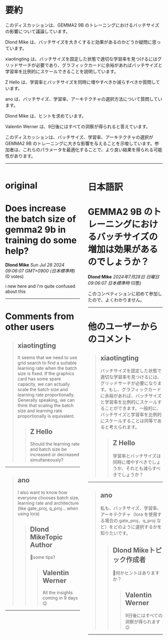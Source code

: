 # 要約 
このディスカッションは、GEMMA2 9B のトレーニングにおけるバッチサイズの影響について議論しています。

Dlond Mike は、バッチサイズを大きくすると効果があるのかどうか疑問に思っています。

xiaotingting は、バッチサイズを固定した状態で適切な学習率を見つけるにはグリッドサーチが必要であり、グラフィックカードに余裕があればバッチサイズと学習率を比例的にスケールできることを説明しています。

Z Hello は、学習率とバッチサイズを同時に増やすべきか減らすべきか質問しています。

ano は、バッチサイズ、学習率、アーキテクチャの選択方法について質問しています。

Dlond Mike は、ヒントを求めています。

Valentin Werner は、9日後にはすべての洞察が得られると答えています。

このディスカッションは、バッチサイズ、学習率、アーキテクチャの選択が GEMMA2 9B のトレーニングに大きな影響を与えることを示唆しています。参加者は、これらのパラメータを最適化することで、より良い結果を得られる可能性があります。


---


<style>
.column-left{
  float: left;
  width: 47.5%;
  text-align: left;
}
.column-right{
  float: right;
  width: 47.5%;
  text-align: left;
}
.column-one{
  float: left;
  width: 100%;
  text-align: left;
}
</style>


<div class="column-left">

# original

# Does increase the batch size of gemma2 9b in training do some help?

**Dlond Mike** *Sun Jul 28 2024 09:06:07 GMT+0900 (日本標準時)* (0 votes)

i new here and i'm quite confused about this



---

 # Comments from other users

> ## xiaotingting
> 
> It seems that we need to use grid search to find a suitable learning rate when the batch size is fixed. If the graphics card has some spare capacity, we can actually scale the batch size and learning rate proportionally. Generally speaking, we can think that scaling the batch size and learning rate proportionally is equivalent.
> 
> 
> 
> > ## Z Hello
> > 
> > Should the learning rate and batch size be increased or decreased simultaneously?
> > 
> > 
> > 


---

> ## ano
> 
> I also want to know how everyone chooses batch size, learning rate and architecture (like gate_proj, q_proj… when using lora)
> 
> 
> 
> > ## Dlond MikeTopic Author
> > 
> > 🥹some tips?
> > 
> > 
> > 
> > > ## Valentin Werner
> > > 
> > > All the insights coming in 9 days 😉
> > > 
> > > 
> > > 


---



</div>
<div class="column-right">

# 日本語訳

# GEMMA2 9B のトレーニングにおけるバッチサイズの増加は効果があるのでしょうか？

**Dlond Mike** *2024年7月28日 日曜日 09:06:07 日本標準時* (0票)

このコンペティションに初めて参加したので、よくわかりません。

---
# 他のユーザーからのコメント

> ## xiaotingting
> 
> バッチサイズを固定した状態で適切な学習率を見つけるには、グリッドサーチが必要になります。もし、グラフィックカードに余裕があれば、バッチサイズと学習率を比例的にスケールすることができます。一般的に、バッチサイズと学習率を比例的にスケールすることは同等であると考えられます。
> 
> 
> 
> > ## Z Hello
> > 
> > 学習率とバッチサイズは同時に増やすべきでしょうか、それとも減らすべきでしょうか？
> > 
> > 
> > 
---
> ## ano
> 
> 私も、バッチサイズ、学習率、アーキテクチャ（lora を使用する場合の gate_proj、q_proj など）をどのように選択するかを知りたいです。
> 
> 
> 
> > ## Dlond Mikeトピック作成者
> > 
> > 🥹何かヒントはありますか？
> > 
> > 
> > 
> > > ## Valentin Werner
> > > 
> > > 9日後にはすべての洞察が得られます 😉
> > > 
> > > 
> > > 
--- 



</div>